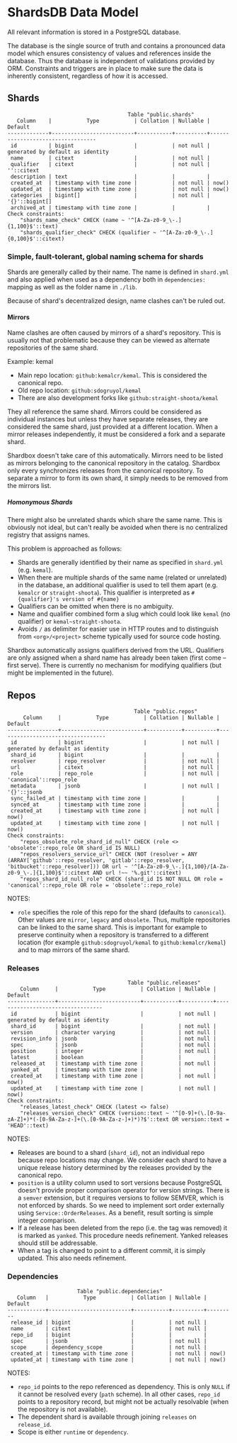 # ShardsDB Data Model

All relevant information is stored in a PostgreSQL database.

The database is the single source of truth and contains a pronounced data model
which ensures consistency of values and references inside the database. Thus the
database is independent of validations provided by ORM. Constraints and triggers
are in place to make sure the data is inherently consistent, regardless of how it
is accessed.

## Shards

```
                                      Table "public.shards"
   Column    |           Type           | Collation | Nullable |             Default
-------------+--------------------------+-----------+----------+----------------------------------
 id          | bigint                   |           | not null | generated by default as identity
 name        | citext                   |           | not null |
 qualifier   | citext                   |           | not null | ''::citext
 description | text                     |           |          |
 created_at  | timestamp with time zone |           | not null | now()
 updated_at  | timestamp with time zone |           | not null | now()
 categories  | bigint[]                 |           | not null | '{}'::bigint[]
 archived_at | timestamp with time zone |           |          |
Check constraints:
    "shards_name_check" CHECK (name ~ '^[A-Za-z0-9_\-.]{1,100}$'::text)
    "shards_qualifier_check" CHECK (qualifier ~ '^[A-Za-z0-9_\-.]{0,100}$'::citext)
```

### Simple, fault-tolerant, global naming schema for shards

Shards are generally called by their name. The name is defined in `shard.yml` and also
applied when used as a dependency both in  `dependencies:` mapping as well as the folder
name in `./lib`.

Because of shard's decentralized design, name clashes can't be ruled out.

#### Mirrors

Name clashes are often caused by mirrors of a shard's repository. This is usually
not that problematic because they can be viewed as alternate repositories of the same shard.

Example: kemal

* Main repo location: `github:kemalcr/kemal`. This is considered the canonical repo.
* Old repo location: `github:sdogruyol/kemal`
* There are also development forks like `github:straight-shoota/kemal`

They all reference the same shard. Mirrors could be considered as
individual instances but unless they have separate releases, they are considered
the same shard, just provided at a different location. When a mirror releases
independently, it must be considered a fork and a separate shard.

Shardbox doesn't take care of this automatically. Mirrors need to be listed as
mirrors belonging to the canonical repository in the catalog. Shardbox only every
synchronizes releases from the canonical repository. To separate a mirror to form its
own shard, it simply needs to be removed from the mirrors list.

##### Homonymous Shards

There might also be unrelated shards which share the same name.
This is obviously not ideal, but can't really be avoided when there is no
centralized registry that assigns names.

This problem is approached as follows:

* Shards are generally identified by their name as specified in `shard.yml` (e.g. `kemal`).
* When there are multiple shards of the same name (related or unrelated) in the database, an
  additional qualifier is used to tell them apart (e.g. `kemalcr` or `straight-shoota`).
  This qualifier is interpreted as `#{qualifier}'s version of #{name}`
* Qualifiers can be omitted when there is no ambiguity.
* Name and qualifier combined form a slug which could look like `kemal` (no qualifier) or
  `kemal~straight-shoota`.
* Avoids `/` as delimiter for easier use in HTTP routes and to distinguish from
  `<org>/<project>` scheme typically used for source code hosting.

Shardbox automatically assigns qualifiers derived from the URL.
Qualifiers are only assigned when a shard name has already been taken
(first come &ndash; first serve).
There is currently no mechanism for modifying qualifiers (but might be implemented in the future).

## Repos

```
                                        Table "public.repos"
     Column     |           Type           | Collation | Nullable |             Default
----------------+--------------------------+-----------+----------+----------------------------------
 id             | bigint                   |           | not null | generated by default as identity
 shard_id       | bigint                   |           |          |
 resolver       | repo_resolver            |           | not null |
 url            | citext                   |           | not null |
 role           | repo_role                |           | not null | 'canonical'::repo_role
 metadata       | jsonb                    |           | not null | '{}'::jsonb
 sync_failed_at | timestamp with time zone |           |          |
 synced_at      | timestamp with time zone |           |          |
 created_at     | timestamp with time zone |           | not null | now()
 updated_at     | timestamp with time zone |           | not null | now()
Check constraints:
    "repos_obsolete_role_shard_id_null" CHECK (role <> 'obsolete'::repo_role OR shard_id IS NULL)
    "repos_resolvers_service_url" CHECK (NOT (resolver = ANY (ARRAY['github'::repo_resolver, 'gitlab'::repo_resolver, 'bitbucket'::repo_resolver])) OR url ~ '^[A-Za-z0-9_\-.]{1,100}/[A-Za-z0-9_\-.]{1,100}$'::citext AND url !~~ '%.git'::citext)
    "repos_shard_id_null_role" CHECK (shard_id IS NOT NULL OR role = 'canonical'::repo_role OR role = 'obsolete'::repo_role)
```

NOTES:

* `role` specifies the role of this repo for the shard (defaults to `canonical`). Other values are `mirror`, `legacy` and `obsolete`. Thus, multiple repositories can be linked to the same shard. This is important for example to preserve continuity when a repository is transferred to a different location (for example `github:sdogruyol/kemal` to `github:kemalcr/kemal`) and to map mirrors of the same shard.

### Releases

```
                                      Table "public.releases"
    Column     |           Type           | Collation | Nullable |             Default
---------------+--------------------------+-----------+----------+----------------------------------
 id            | bigint                   |           | not null | generated by default as identity
 shard_id      | bigint                   |           | not null |
 version       | character varying        |           | not null |
 revision_info | jsonb                    |           | not null |
 spec          | jsonb                    |           | not null |
 position      | integer                  |           | not null |
 latest        | boolean                  |           |          |
 released_at   | timestamp with time zone |           | not null |
 yanked_at     | timestamp with time zone |           |          |
 created_at    | timestamp with time zone |           | not null | now()
 updated_at    | timestamp with time zone |           | not null | now()
Check constraints:
    "releases_latest_check" CHECK (latest <> false)
    "releases_version_check" CHECK (version::text ~ '^[0-9]+(\.[0-9a-zA-Z]+)*(-[0-9A-Za-z-]+(\.[0-9A-Za-z-]+)*)?$'::text OR version::text = 'HEAD'::text)
```

NOTES:

* Releases are bound to a shard (`shard_id`), not an individual repo because repo locations may change. We consider each shard to have a unique release history determined by the releases provided by the canonical repo.
* `position` is a utility column used to sort versions because PostgreSQL doesn't provide proper comparison operator for version strings. There is a `semver` extension, but it requires versions to follow SEMVER, which is not enforced by shards. So we need to implement sort order externally using `Service::OrderReleases`. As a benefit, result sorting is simple integer comparison.
* If a release has been deleted from the repo (i.e. the tag was removed) it is marked as `yanked`. This procedure needs refinement. Yanked releases should still be addressable.
* When a tag is changed to point to a different commit, it is simply updated. This also needs refinement.

### Dependencies

```
                      Table "public.dependencies"
   Column   |           Type           | Collation | Nullable | Default
------------+--------------------------+-----------+----------+---------
 release_id | bigint                   |           | not null |
 name       | citext                   |           | not null |
 repo_id    | bigint                   |           |          |
 spec       | jsonb                    |           | not null |
 scope      | dependency_scope         |           | not null |
 created_at | timestamp with time zone |           | not null | now()
 updated_at | timestamp with time zone |           | not null | now()
```

NOTES:

* `repo_id` points to the repo referenced as dependency. This is only `NULL` if it cannot be resolved every (`path` scheme).
  In all other cases, `repo_id` points to a repository record, but might not be actually resolvable (when the repository is not available).
* The dependent shard is available through joining `releases` on `release_id`.
* Scope is either `runtime` or `dependency`.
